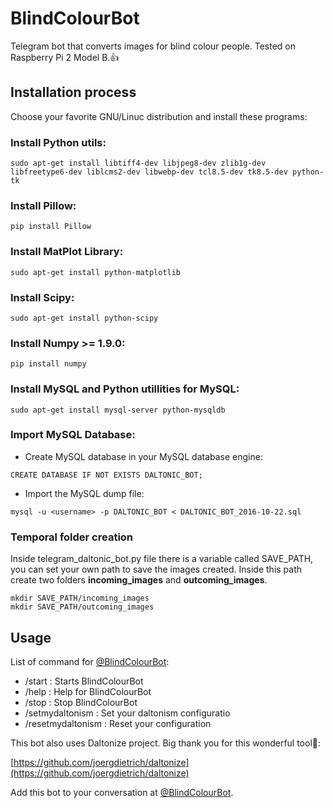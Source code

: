 # **BlindColourBot**

Telegram bot that converts images for blind colour people. Tested on Raspberry Pi 2 Model B.:+1:

## Installation process

Choose your favorite GNU/Linuc distribution and install these programs:

### Install Python utils:

```
sudo apt-get install libtiff4-dev libjpeg8-dev zlib1g-dev libfreetype6-dev liblcms2-dev libwebp-dev tcl8.5-dev tk8.5-dev python-tk
```

### Install Pillow:

```
pip install Pillow
```

### Install MatPlot Library:

```
sudo apt-get install python-matplotlib
```

### Install Scipy:

```
sudo apt-get install python-scipy
```

### Install Numpy >= 1.9.0:

```
pip install numpy
```

### Install MySQL and Python utillities for MySQL:

```
sudo apt-get install mysql-server python-mysqldb
```

### Import MySQL Database:

* Create MySQL database in your MySQL database engine:

```
CREATE DATABASE IF NOT EXISTS DALTONIC_BOT;
```

* Import the MySQL dump file:

```
mysql -u <username> -p DALTONIC_BOT < DALTONIC_BOT_2016-10-22.sql
```

### Temporal folder creation

Inside telegram_daltonic_bot.py file there is a variable called SAVE_PATH, you can set your own path to save the images created. Inside this path create two folders **incoming_images** and **outcoming_images**.

```
mkdir SAVE_PATH/incoming_images
mkdir SAVE_PATH/outcoming_images
```

## Usage

List of command for [@BlindColourBot](https://telegram.me/BlindColourBot):

* /start : Starts BlindColourBot
* /help : Help for BlindColourBot
* /stop : Stop BlindColourBot
* /setmydaltonism : Set your daltonism configuratio
* /resetmydaltonism : Reset your configuration

This bot also uses Daltonize project. Big thank you for this wonderful tool:heartbeat::

[https://github.com/joergdietrich/daltonize](https://github.com/joergdietrich/daltonize)

Add this bot to your conversation at [@BlindColourBot](https://telegram.me/BlindColourBot).
